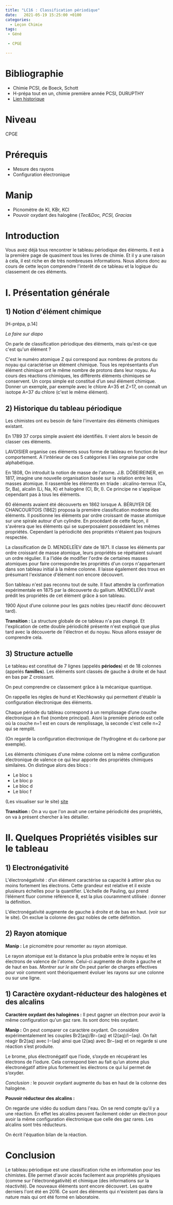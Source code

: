 ```yaml
---
title: "LC16 : Classification périodique"
date:   2021-05-19 15:25:00 +0100
categories:
  - Leçon Chimie
tags:
 - Géné
 
 - CPGE

---
```

# Bibliographie 
* Chimie PCSI, de Boeck, Schott
* H-prépa tout en un, chimie première année PCSI, DURUPTHY 
* [Lien historique](https://lejournal.cnrs.fr/infographies/le-tableau-de-mendeleiev-150-ans-dhistoire)

# Niveau 
CPGE

# Prérequis
* Mesure des rayons 
* Configuration électronique

# Manip
* Picnomètre de KI, KBr, KCl
* Pouvoir oxydant des halogène (*Tec&Doc, PCSI, Gracias*

# Introduction 
Vous avez déjà tous rencontrer le tableau périodique des éléments. Il est à la première page de quasiment tous les livres de chimie. Et il y a une raison à cela, il est riche en de très nombreuses informations.
Nous allons donc au cours de cette leçon comprendre l'interêt de ce tableau et la logique du classement de ces éléments.

# I. Présentation générale
## 1) Notion d'élément chimique
[H-prépa, p.14]

*La faire sur diapo*

On parle de classification périodique des éléments, mais qu'est-ce que c'est qu'un élément ?

C'est le numéro atomique Z qui correspond aux nombres de protons du noyau qui caractérise un élément chimique. Tous les représentants d’un élément chimique ont le même nombre de protons dans leur noyau. Au cours des réactions chimiques, les différents éléments chimiques se conservent.
Un corps simple est constitué d’un seul élément chimique. Donner un exemple, par exemple avec le chlore A=35 et Z=17, on connaît un isotope A=37 du chlore (c'est le même élément).

## 2) Historique du tableau périodique

Les chimistes ont eu besoin de faire l'inventaire des éléments chimiques existant.

En 1789 37 corps simple avaient été identifiés. Il vient alors le besoin de classer ces éléments.

LAVOISIER organise ces éléments sous forme de tableau en fonction de leur comportement. A l'intérieur de ces 5 catégories il les orgnaise par ordre alphabétique.

En 1808, On introduit la notion de masse de l'atome. J.B. DÖBEIREINER, en 1817, imagine une nouvelle organisation basée sur la relation entre les masses atomique. Il rassemble les éléments en triade : alcalino-terreux (Ca, Sr, Ba), alcalin (Li, Na, K) et halogène (Cl, Br, I). Ce principe ne s'applique cependant pas à tous les éléments.


60 éléments avaient été découverts en 1862 lorsque A. BÉRUYER DE CHANCOURTOIS (1862) proposa la première classification moderne des éléments. Il positionne les éléments par ordre croissant de masse atomique sur une spirale autour d'un cylindre.  En procédant de cette façon, il s'avèrera que les éléments qui se superposaient possédaient les mêmes propriétés. Cependant la périodicité des propriétés n'étaient pas toujours respectée.


La classification de D. MENDELEÏEV date de 1871. Il classe les éléments par ordre croissant de masse atomique, leurs propriétés se répétaient suivant un ordre régulier.  Il a l'idée de modifier l'ordre de certaines masses atomiques pour faire correspondre les propriétés d'un corps n'appartenant dans son tableau initial à la même colonne. Il laisse également des trous en présumant l'existance d'élément non encore découvert.

Son tableau n'est pas reconnu tout de suite. Il faut attendre la confirmation expérimentale en 1875 par la découverte
du gallium. MENDELEÏV avait prédit les propriétés de cet élément grâce à son tableau.

 1900 Ajout d’une colonne pour les gazs nobles (peu réactif donc découvert tard).
 
 **Transition :** La structure globale de ce tableau n'a pas changé. Et l'explication de cette double périodicité présente n'est expliqué que plus tard avec la découverte de l'électron et du noyau. Nous allons essayer de comprendre cela.
 
 ## 3) Structure actuelle
 
 Le tableau est constitué de 7 lignes (appelés **périodes**) et de 18 colonnes (appelés **familles**). Les éléments sont classés de gauche à droite et de haut en bas par Z croissant.
 
 On peut comprendre ce classement grâce à la mécanique quantique.
 
 On rappelle les règles de hund et Klechkowsky qui permettent d'établir la configuration électronique des éléments.
 
 Chaque période du tableau correspond à un remplissage d’une couche électronique à n fixé (nombre principal). Aisni la première période est celle où la couche n=1 est en cours de remplissage, la seconde c'est celle n=2 qui se remplit.
 
 (On regarde la configuration électronique de l'hydrogène et du carbone par exemple).

Les éléments chimiques d'une même colonne ont la même configuration électronique de valence ce qui leur apporte des propriétés chimiques similaires. On distingue alors des blocs : 
* Le bloc s
* Le bloc p 
* Le bloc d
* Le bloc f

(Les visualiser sur le site) [site](https://pubchem.ncbi.nlm.nih.gov/periodic-table/#property=ElectronConfiguration)

**Transition :** On a vu que l'on avait une certaine périodicité des propriétés, on va à présent chercher à les détailler.
# II. Quelques Propriétés visibles sur le tableau
## 1) Electronégativité
L'électronégativité : d’un élément caractérise sa capacité à attirer plus ou moins fortement
les électrons. Cette grandeur est relative et il existe plusieurs échelles pour la quantifier. L’échelle
de Pauling, qui prend l’élément fluor comme référence 8, est la plus couramment utilisée : donner la définition.

L'électronégativité augmente de gauche à droite et de bas en haut. (voir sur le site). On exclue la colonne des gaz nobles de cette définition.

## 2) Rayon atomique
**Manip :** Le picnomètre pour remonter au rayon atomique.

Le rayon atomique est la distance la plus probable entre le noyau et les électrons de valence de l'atome. Celui-ci augmente de droite à gauche et de haut en bas. *Montrer sur le site* On peut parler de charges effectives pour voir comment vont théoriquement évoluer les rayons sur une colonne ou sur une ligne.

## 1) Caractère oxydant-réducteur des halogènes et des alcalins

**Caractère oxydant des halogènes :** Il peut gagner un électron pour avoir la même configuration qu'un gaz rare. Ils sont donc très oxydant.

**Manip :** On peut comparer ce caractère oxydant. On considère expérimentalement les couples Br2(aq)/Br−(aq) et I2(aq)/I−(aq). On fait réagir Br2(aq) avec I−(aq) ainsi que I2(aq) avec Br−(aq) et on regarde si une réaction s’est produite.

Le brome, plus électronégatif que l’iode, s’oxyde en récupérant les électrons de l’iodure. Cela correspond
bien au fait qu’un atome plus électronégatif attire plus fortement les électrons ce qui lui permet de
s’oxyder.

*Conclusion :* le pouvoir oxydant augmente du bas en haut de la colonne des halogène.

**Pouvoir réducteur des alcalins :**

On regarde une vidéo du sodium dans l'eau.
On se rend compte qu'il y a une réaction. En effet les alcalins peuvent facilement céder un électron pour avoir la même configuration électronique que celle des gaz rares. Les alcalins sont très réducteurs. 

On écrit l'équation bilan de la réaction.

# Conclusion

Le tableau périodique est une classification riche en information pour les chimistes. Elle permet d'avoir accès facilement aux propriétés physiques (comme sur l'électronégativité) et chimique (des informations sur la réactivité). De nouveaux éléments sont encore découvert. Les quatre derniers l'ont été en 2016. Ce sont des éléments qui n'existent pas dans la nature mais qui ont été formé en laboratoire.

